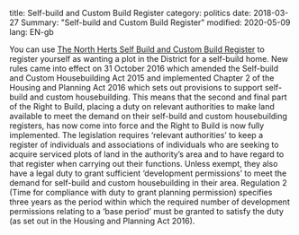 title: Self-build and Custom Build Register
category: politics
date: 2018-03-27
Summary: "Self-build and Custom Build Register"
modified: 2020-05-09
lang: EN-gb

You can use [The North Herts Self Build and Custom Build Register](https://www.north-herts.gov.uk/home/planning/planning-policy/self-build-and-custom-build-register)   to register yourself as wanting a plot in the District for a self-build home.
New rules came into effect on 31 October 2016 which amended the Self-build and Custom Housebuilding Act 2015 and implemented Chapter 2 of the Housing and Planning Act 2016 which sets out provisions to support self-build and custom housebuilding.
This means that the second and final part of the Right to Build, placing a duty on relevant authorities to make land available to meet the demand on their self-build and custom housebuilding registers, has now come into force and the Right to Build is now fully implemented.
The legislation requires ‘relevant authorities’ to keep a register of individuals and associations of individuals who are seeking to acquire serviced plots of land in the authority’s area and to have regard to that register when carrying out their functions. Unless exempt, they also have a legal duty to grant sufficient ‘development permissions’ to meet the demand for self-build and custom housebuilding in their area.
Regulation 2 (Time for compliance with duty to grant planning permission) specifies three years as the period within which the required number of development permissions relating to a ‘base period’ must be granted to satisfy the duty (as set out in the Housing and Planning Act 2016).
